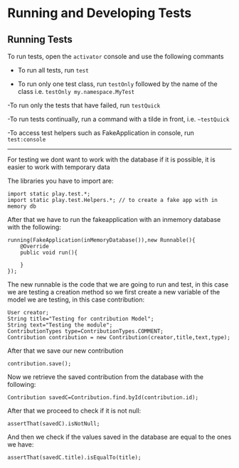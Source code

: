 # Running and Developing Tests 


## Running Tests

To run tests, open the `activator` console and use the following commants

 - To run all tests, run `test`
 
 - To run only one test class, run `testOnly` followed by the name of the class i.e. `testOnly my.namespace.MyTest`
 
 -To run only the tests that have failed, run `testQuick`
 
 -To run tests continually, run a command with a tilde in front, i.e. `~testQuick`
 
 -To access test helpers such as FakeApplication in console, run `test:console`

-----

For testing we dont want to work with the database if it is possible, it is easier to work with temporary data

The libraries you have to import are:
```
import static play.test.*;
import static play.test.Helpers.*; // to create a fake app with in memory db
```

After that we have to run the fakeapplication with an inmemory database with the following:

```
running(FakeApplication(inMemoryDatabase()),new Runnable(){
	@Override
	public void run(){
	
	}
});
```

The new runnable is the code that we are going to run and test, in this case we are testing a creation method so we first create a new variable 
of the model we are testing, in this case contribution:

```
User creator;
String title="Testing for contribution Model";
String text="Testing the module";
ContributionTypes type=ContributionTypes.COMMENT;
Contribution contribution = new Contribution(creator,title,text,type);
```

After that we save our new contribution

```
contribution.save();
```

Now we retrieve the saved contribution from the database with the following:

```
Contribution savedC=Contribution.find.byId(contribution.id);
```

After that we proceed to check if it is not null:

```
assertThat(savedC).isNotNull;
```

And then we check if the values saved in the database are equal to the ones we have:

```
assertThat(savedC.title).isEqualTo(title);
```










